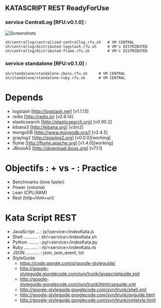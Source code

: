 ## KATASCRIPT REST ReadyForUse
### service CentralLog [RFU:v0.1.0] :
  ![Screenshots](https://cacoo.com/diagrams/mTm79GTjCk8HGxsz-BE94C.png?t=1368912915182)
    
    sh/centrallog/centralized-centrallog.rfu.sh   # VM CENTRAL
    sh/centrallog/distributed-logstash.rfu.sh     # VM's DISTRIBUTED
    sh/centrallog/distributed-flume.rfu.sh        # VM's DISTRIBUTED
  
### service standalone [RFU:v0.1.0] :
    
    sh/standalone/standalone-jboss.rfu.sh     # VM CENTRAL
    sh/standalone/standalone-ruby.rfu.sh      # VM CENTRAL

Depends
==========================
  - logstash [http://logstash.net] [v1.1.13]
  - redis [http://redis.io] [v2.6.14]
  - elasticsearch [http://elasticsearch.org] [v0.90.2]
  - kibana3 [http://kibana.org] [v3m2]
  - mongoDB [http://www.mongodb.org/] [v2.4.5]
  - graylog2 [http://graylog2.org] [v0.0.0][working]
  - flume [http://flume.apache.org] [v1.4.0][working]
  - JBossAS [http://download.jboss.org] [v7.1.1]

Objectifs : + vs - : Practice 
=============================
  - Benchmarks  (time faster)
  - Power       (volume)
  - Lean        (CPU,RAM)
  - Rest        (http+html+uri)
  
Kata Script REST
================
  - JavaScript ... : js/\service\>/indexKata.js
  - Shell ........... : sh/\<service\>/indexKata.sh
  - Python ........ : py/\<service\>/indexKata.py
  - Ruby ........... : rb/\<service\>/indexKata.rb
  - JSON ........... : json, json_event, txt
  - StyleGuide
    - https://code.google.com/p/google-styleguide/
    - http://google-styleguide.googlecode.com/svn/trunk/javascriptguide.xml
    - http://google-styleguide.googlecode.com/svn/trunk/htmlcssguide.xml
    - http://google-styleguide.googlecode.com/svn/trunk/shell.xml
    - http://google-styleguide.googlecode.com/svn/trunk/pyguide.html
    - http://google-styleguide.googlecode.com/svn/trunk/xmlstyle.html
